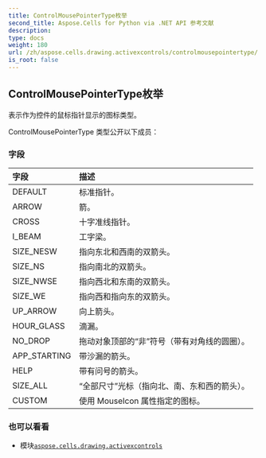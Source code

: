 ```yaml
---
title: ControlMousePointerType枚举
second_title: Aspose.Cells for Python via .NET API 参考文献
description:
type: docs
weight: 180
url: /zh/aspose.cells.drawing.activexcontrols/controlmousepointertype/
is_root: false
---
```

## ControlMousePointerType枚举
表示作为控件的鼠标指针显示的图标类型。



ControlMousePointerType 类型公开以下成员：

### 字段
|字段|描述|
| :- | :- |
| DEFAULT |标准指针。|
| ARROW |箭。|
| CROSS |十字准线指针。|
| I_BEAM |工字梁。|
| SIZE_NESW |指向东北和西南的双箭头。|
| SIZE_NS |指向南北的双箭头。|
| SIZE_NWSE |指向西北和东南的双箭头。|
| SIZE_WE |指向西和指向东的双箭头。|
| UP_ARROW |向上箭头。|
| HOUR_GLASS |滴漏。|
| NO_DROP |拖动对象顶部的“非”符号（带有对角线的圆圈）。|
| APP_STARTING |带沙漏的箭头。|
| HELP |带有问号的箭头。|
| SIZE_ALL | “全部尺寸”光标（指向北、南、东和西的箭头）。|
| CUSTOM |使用 MouseIcon 属性指定的图标。|



### 也可以看看
* 模块[`aspose.cells.drawing.activexcontrols`](..)
